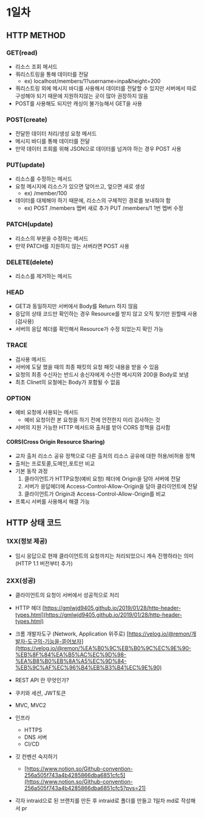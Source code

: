 # 1일차 

## HTTP METHOD

### GET(read)

- 리소스 조회 메서드
- 쿼리스트링을 통해 데이터를 전달
    - ex) localhost/members/1?username=inpa&height=200
- 쿼리스트링 외에 메시지 바디를 사용해서 데이터를 전달할 수 있지만 서버에서 따로 구성해야 되기 때문에 지원하지않는 곳이 많아 권장하지 않음
- POST를 사용해도 되지만 캐싱이 불가능해서 GET을 사용

### POST(create)

- 전달한 데이터 처리/생성 요청 메서드
- 메시지 바디를 통해 데이터를 전달
- 만약 데이터 조회를 위해 JSON으로 데이터를 넘겨야 하는 경우 POST 사용

### PUT(update)

- 리소스를 수정하는 메서드
- 요청 메시지에 리소스가 있으면 덮어쓰고, 엎으면 새로 생성
    - ex) /member/100
- 데이터를 대체해야 하기 때문에, 리소스의 구체적인 경로를 보내줘야 함
    - ex) POST /members 멥버 새로 추가 PUT /members/1 1번 멥버 수정

### PATCH(update)

- 리소스의 부분을 수정하는 메서드
- 만약 PATCH를 지원하지 않는 서버라면 POST 사용

### DELETE(delete)

- 리소스를 제거하는 메서드

### HEAD

- GET과 동일하지만 서버에서 Body를 Return 하지 않음
- 응답의 상태 코드만 확인하는 경우 Resource를 받지 않고 오직 찾기만 원할때 사용(검사용)
- 서버의 응답 헤더를 확인해서 Resource가 수정 되었는지 확인 가능

### TRACE

- 검사용 메서드
- 서버에 도달 했을 때의 최종 패킷의 요청 패킷 내용을 받을 수 있음
- 요청의 최종 수신자는 반드시 송신자에게 수신한 메시지와 200을 Body로 보냄
- 최초 Clinet의 요철에는 Body가 포함될 수 없음

### OPTION

- 예비 요청에 사용되는 메서드
    - 예비 요청이란 본 요청을 하기 전에 안전한지 미리 검사하는 것
- 서버의 지원 가능한 HTTP 메서드와 출처를 받아 CORS 정책을 검사함

#### CORS(Cross Origin Resource Sharing)

- 교차 출처 리소스 공유 정책으로 다른 출처의 리소스 공유에 대한 허용/비허용 정책
- 출처는 프로토콜,도메인,포트만 비교
- 기본 동작 과정
    1. 클라이언트가 HTTP요청(예비 요청) 헤더에 Origin을 담아 서버에 전달
    2. 서버가 응답헤더에 Access-Control-Allow-Origin을 담아 클라이언트에 전달
    3. 클라이언트가 Origin과 Access-Control-Allow-Origin를 비교
- 프록시 서버를 사용해서 해결 가능

## HTTP 상태 코드

### 1XX(정보 제공)

- 임시 응답으로 현재 클라이언트의 요청까지는 처리되었으니 계속 진행하라는 의미(HTTP 1.1 버전부터 추가)

### 2XX(성공)

- 클라이언트의 요청이 서버에서 성공적으로 처리

- HTTP 헤더 [https://gmlwjd9405.github.io/2019/01/28/http-header-types.html](https://gmlwjd9405.github.io/2019/01/28/http-header-types.html)
- 크롬 개발자도구 (Network, Application 위주로) [https://velog.io/@remon/개발자-도구의-기능을-뜯어보자](https://velog.io/@remon/%EA%B0%9C%EB%B0%9C%EC%9E%90-%EB%8F%84%EA%B5%AC%EC%9D%98-%EA%B8%B0%EB%8A%A5%EC%9D%84-%EB%9C%AF%EC%96%B4%EB%B3%B4%EC%9E%90)
- REST API 란 무엇인가?
- 쿠키와 세션, JWT토큰
- MVC, MVC2
- 인프라
    - HTTPS
    - DNS 서버
    - CI/CD
- 깃 컨벤션 숙지하기
    - [https://www.notion.so/Github-convention-256a505f743a4b4285866dba6851cfc5](https://www.notion.so/Github-convention-256a505f743a4b4285866dba6851cfc5?pvs=21)
- 각자 intraid으로 된 브랜치를 만든 후 intraid로 폴더를 만들고 1일차 md로 작성해서 pr